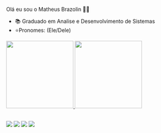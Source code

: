 Olá eu sou o Matheus Brazolin ✌🏼

- 📚 Graduado em Analise e Desenvolvimento de Sistemas
- ⭐Pronomes: (Ele/Dele)

<div>
  <a href="https://github.com/MatheusBrazolin">
  <img height="180em" src="https://github-readme-stats.vercel.app/api?username=MatheusBrazolin&show_icons=true&theme=github_dark&include_all_commits=true&count_private=true"/>
  <img height="180em" src="https://github-readme-stats.vercel.app/api/top-langs/?username=MatheusBrazolin&layout=compact&langs_count=7&theme=github_dark"/>
</div>

       
<div style="display: inline_block"><br> 
 
<div> 
 
  <a href="https://instagram.com/Math_Bra" target="_blank"><img src="https://img.shields.io/badge/-Instagram-%23E4405F?style=for-the-badge&logo=instagram&logoColor=white" target="_blank"></a>
 	<a href="https://www.twitch.tv/brazolaa" target="_blank"><img src="https://img.shields.io/badge/Twitch-9146FF?style=for-the-badge&logo=twitch&logoColor=white" target="_blank"></a>
  <a href = "Matheusbrazolin013@gmail.com"><img src="https://img.shields.io/badge/-Gmail-%23333?style=for-the-badge&logo=gmail&logoColor=white" target="_blank"></a>
  <a href="https://www.linkedin.com/in/matheus-brazolin-70b57322b/" target="_blank"><img src="https://img.shields.io/badge/-LinkedIn-%230077B5?style=for-the-badge&logo=linkedin&logoColor=white" target="_blank"></a> 

 
</div>
